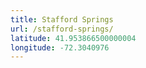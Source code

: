 ```yaml
---
title: Stafford Springs
url: /stafford-springs/
latitude: 41.953866500000004
longitude: -72.3040976
---
```

